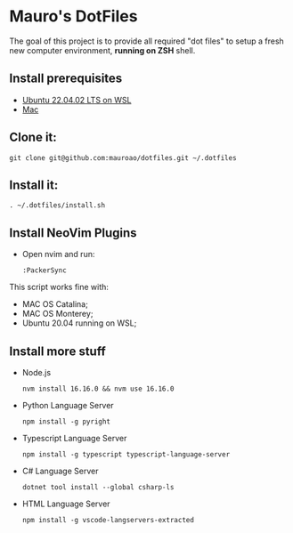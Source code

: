 # Mauro's DotFiles

The goal of this project is to provide all required "dot files" to setup a fresh new computer environment, **running on ZSH** shell.

## Install prerequisites

- [Ubuntu 22.04.02 LTS on WSL](prerequisites-win.md)
- [Mac](prerequisites-mac.md)

## Clone it:

```
git clone git@github.com:mauroao/dotfiles.git ~/.dotfiles
```

## Install it:

```
. ~/.dotfiles/install.sh
```

## Install NeoVim Plugins

- Open nvim and run:
  ```
  :PackerSync
  ```
This script works fine with:
- MAC OS Catalina;
- MAC OS Monterey;
- Ubuntu 20.04 running on WSL;

## Install more stuff

- Node.js
  ```
  nvm install 16.16.0 && nvm use 16.16.0
  ```

- Python Language Server
  ```
  npm install -g pyright
  ```

- Typescript Language Server
  ```
  npm install -g typescript typescript-language-server
  ```

- C# Language Server
  ```
  dotnet tool install --global csharp-ls
  ```

- HTML Language Server
  ```
  npm install -g vscode-langservers-extracted
  ```
